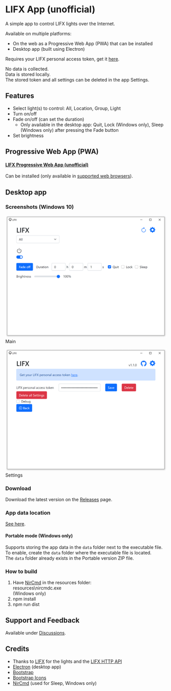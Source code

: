 # LIFX App (unofficial)

A simple app to control LIFX lights over the Internet.

Available on multiple platforms:
- On the web as a Progressive Web App (PWA) that can be installed
- Desktop app (built using Electron)

Requires your LIFX personal access token, get it [here](https://cloud.lifx.com/).

No data is collected.\
Data is stored locally.\
The stored token and all settings can be deleted in the app Settings.

## Features
- Select light(s) to control: All, Location, Group, Light
- Turn on/off
- Fade on/off (can set the duration)
  - Only available in the desktop app: Quit, Lock (Windows only), Sleep (Windows only) after pressing the Fade button
- Set brightness

## Progressive Web App (PWA)
#### [LIFX Progressive Web App (unofficial)](https://adam777z.github.io/lifx/)

Can be installed (only available in [supported web browsers](https://caniuse.com/web-app-manifest)).

## Desktop app
### Screenshots (Windows 10)
![Screenshot of Main](screenshots/desktop-app-main-windows-10.png)\
Main

![Screenshot of Settings](screenshots/desktop-app-settings-windows-10.png)\
Settings

### Download
Download the latest version on the [Releases](https://github.com/Adam777Z/lifx/releases/latest) page.

### App data location
[See here](https://www.electronjs.org/docs/latest/api/app/#appgetpathname).

#### Portable mode (Windows only)
Supports storing the app data in the `data` folder next to the executable file.\
To enable, create the `data` folder where the executable file is located.\
The `data` folder already exists in the Portable version ZIP file.

### How to build
1. Have [NirCmd](https://www.nirsoft.net/utils/nircmd.html) in the resources folder:\
resources\nircmdc.exe\
(Windows only)
2. npm install
3. npm run dist

## Support and Feedback
Available under [Discussions](https://github.com/Adam777Z/lifx/discussions).

## Credits
- Thanks to [LIFX](https://www.lifx.com/) for the lights and the [LIFX HTTP API](https://api.developer.lifx.com/)
- [Electron](https://www.electronjs.org/) (desktop app)
- [Bootstrap](https://getbootstrap.com/)
- [Bootstrap Icons](https://icons.getbootstrap.com/)
- [NirCmd](https://www.nirsoft.net/utils/nircmd.html) (used for Sleep, Windows only)